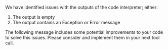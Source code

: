 We have identified issues with the outputs of the code interpreter; either:

1. The output is empty
2. The output contains an Exception or Error message

The following message includes some potential improvements to your code to solve this issues. Please consider and implement them in your next tool call.
